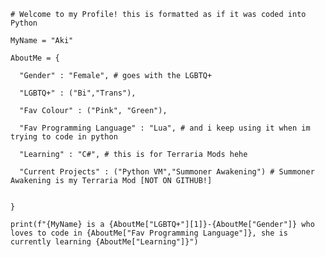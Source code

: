     # Welcome to my Profile! this is formatted as if it was coded into Python

    MyName = "Aki"

    AboutMe = {

      "Gender" : "Female", # goes with the LGBTQ+
  
      "LGBTQ+" : ("Bi","Trans"),
  
      "Fav Colour" : ("Pink", "Green"),
  
      "Fav Programming Language" : "Lua", # and i keep using it when im trying to code in python
  
      "Learning" : "C#", # this is for Terraria Mods hehe
  
      "Current Projects" : ("Python VM","Summoner Awakening") # Summoner Awakening is my Terraria Mod [NOT ON GITHUB!]
  
  
    }

    print(f"{MyName} is a {AboutMe["LGBTQ+"][1]}-{AboutMe["Gender"]} who loves to code in {AboutMe["Fav Programming Language"]}, she is currently learning {AboutMe["Learning"]}")


